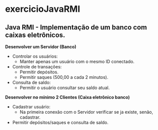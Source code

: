 # exercicioJavaRMI

## Java RMI - Implementação de um banco com caixas eletrônicos.

**Desenvolver um Servidor (Banco)**
- Controlar os usuários:
	- Manter apenas um usuário com o mesmo ID conectado.
- Controle de transações:
	- Permitir depósitos.
	- Permitir saques (500,00 a cada 2 minutos).
- Consulta de saldo:
	- Permitir o usuário consultar seu saldo atual.

**Desenvolver no mínimo 2 Clientes (Caixa eletrônico banco)**
- Cadastrar usuário:
	- Na primeira conexão com o Servidor verificar se ja existe, senão, cadastrar.
- Permitir depósitos/saques e consulta de saldo.
